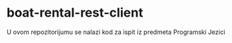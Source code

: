 # boat-rental-rest-client
U ovom repozitorijumu se nalazi kod za ispit iz predmeta Programski Jezici
